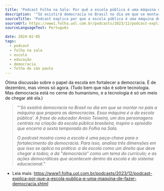 ```yaml
---
title: 'Podcast Folha na Sala: Por quê a escola pública é uma máquina de fazer democracia'
description: '"Só existirá democracia no Brasil no dia em que se montar no país a máquina que prepara as democracias. Essa máquina é a da escola pública". Estamos integralmente de acordo com esta e outras afirmações de Anísio Teixeira no podcast Folha na Sala, uma ótima discussão sobre o papel da escola em fortalecer a democracia.'
sourceTitle: 'Podcast explica por que a escola pública é uma máquina de fazer democracia'
sourceUrl: https://www1.folha.uol.com.br/podcasts/2023/12/podcast-explica-por-que-a-escola-publica-e-uma-maquina-de-fazer-democracia.shtml
sourceLanguageText: Português

date: 2024-02-05
tags:
  - podcast
  - folha na sala
  - escola
  - educação
  - democracia
  - folha de são paulo
---
```


Ótima discussão sobre o papel da escola em fortalecer a democracia. É de dezembro, mas vimos só agora. (Tudo bem que não é sobre tecnologia. Mas democracia está no cerne do humanismo, e a tecnologia é só um meio de chegar até ela.)

> "_'Só existirá democracia no Brasil no dia em que se montar no país a máquina que prepara as democracias. Essa máquina é a da escola pública'. A frase do educador Anísio Teixeira, um dos personagens centrais na criação da escola pública brasileira, inspira o episódio que encerra a sexta temporada do Folha na Sala._
>
> _O podcast mostra como a escola é uma peça-chave para o fortalecimento da democracia. Para isso, analisa três dimensões em que isso se aplica na prática: a da escola como um direito que deve chegar a todos; a da "democracia" como um tema do currículo; e as ações democráticas que acontecem dentro da escola e do sistema educacional._"

* Leia mais: https://www1.folha.uol.com.br/podcasts/2023/12/podcast-explica-por-que-a-escola-publica-e-uma-maquina-de-fazer-democracia.shtml

